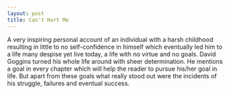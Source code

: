 ```yaml
---
layout: post
title: Can't Hurt Me
---
```


A very inspiring personal account of an individual with a harsh childhood resulting in little to no self-confidence in himself which eventually led him to a life many despise yet live today, a life with no virtue and no goals. David Goggins turned his whole life around with sheer determination. He mentions a goal in every chapter which will help the reader to pursue his/her goal in life. But apart from these goals what really stood out were the incidents of his struggle, failures and eventual success.
